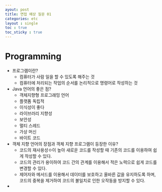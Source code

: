 ```yaml
---
ayout: post
title: 면접 예상 질문 01
categories: etc
layout : single
toc : true 
toc_sticky : true
---
```




# Programming

- 프로그램이란?
  - 컴퓨터가 사람 일을 할 수 있도록 해주는 것
  - 컴퓨터에 처리되는 작업의 순서를 논리적으로 명령어로 작성하는 것
- Java 언어의 좋은 점?
  - 객체지향형 프로그래밍 언어
  - 플랫폼 독립적
  - 이식성이 좋다
  - 라이브러리 지향성
  - 보안성
  - 멀티 스레드
  - 가상 머신
  - 바이트 코드
- 객체 지향 언어의 장점과 객체 지향 프로그램이 등장한 이유?
  - 코드의 재사용성ㅇ이 높아 새로운 코드를 작성할 때 기존의 코드를 이용하여 쉽게 작성할 수 있다.
  - 코드의 관리가 용이하여 코드 간의 관계를 이용해서 적은 노력으로 쉽게 코드를 변경할 수 있다.
  - 제어자와 메서드를 이용해서 데이터를 보호하고 올바른 값을 유지하도록 하며, 코드의 중복을 제거하여 코드의 불일치로 인한 오작동을 방지할 수 있다.
- 